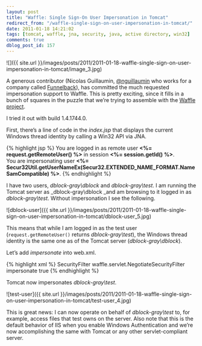 ```yaml
---
layout: post
title: "Waffle: Single Sign-On User Impersonation in Tomcat"
redirect_from: "/waffle-single-sign-on-user-impersonation-in-tomcat/"
date: 2011-01-18 14:21:02
tags: [tomcat, waffle, jna, security, java, active directory, win32]
comments: true
dblog_post_id: 157
---
```

![]({{ site.url }}/images/posts/2011/2011-01-18-waffle-single-sign-on-user-impersonation-in-tomcat/image_3.jpg)

A generous contributor (Nicolas Guillaumin, [@nguillaumin](http://www.codeplex.com/site/users/view/nguillaumin) who works for a company called [Funnelback](http://www.funnelback.com/)), has committed the much requested impersonation support to Waffle. This is pretty exciting, since it fills in a bunch of squares in the puzzle that we’re trying to assemble with the [Waffle project](https://github.com/dblock/waffle).

I tried it out with build 1.4.1744.0.

First, there’s a line of code in the _index.jsp_ that displays the current Windows thread identity by calling a Win32 API via JNA.

{% highlight jsp %}
You are logged in as remote user <b><%= request.getRemoteUser() %></b> in session <b><%= session.getId() %></b>.<br>
You are impersonating user <b><%= Secur32Util.getUserNameEx(Secur32.EXTENDED_NAME_FORMAT.NameSamCompatible) %></b>.
{% endhighlight %}

I have two users, _dblock-gray\dblock_ and _dblock-gray\test_. I am running the Tomcat server as _dblock-gray\dblock _and am browsing to it logged in as _dblock-gray\test_. Without impersonation I see the following.

![dblock-user]({{ site.url }}/images/posts/2011/2011-01-18-waffle-single-sign-on-user-impersonation-in-tomcat/dblock-user_5.jpg)

This means that while I am logged in as the test user (`request.getRemoteUser()` returns _dblock-gray\test_), the Windows thread identity is the same one as of the Tomcat server (_dblock-gray\dblock_).

Let’s add _impersonate_ into  web.xml.

{% highlight xml %}
<filter>
  <filter-name>SecurityFilter</filter-name>
  <filter-class>waffle.servlet.NegotiateSecurityFilter</filter-class>
  <init-param>
    <param-name>impersonate</param-name>
    <param-value>true</param-value>
  </init-param>
</filter>
{% endhighlight %}

Tomcat now impersonates _dblock-gray\test_.

![test-user]({{ site.url }}/images/posts/2011/2011-01-18-waffle-single-sign-on-user-impersonation-in-tomcat/test-user_4.jpg)

This is great news: I can now operate on behalf of _dblock-gray\test_ to, for example, access files that test owns on the server. Also note that this is the default behavior of IIS when you enable Windows Authentication and we’re now accomplishing the same with Tomcat or any other servlet-compliant server.
